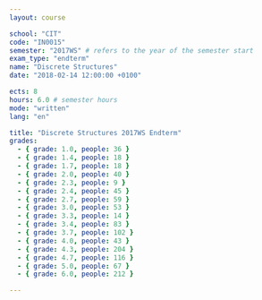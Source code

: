 ```yaml
---
layout: course

school: "CIT"
code: "IN0015"
semester: "2017WS" # refers to the year of the semester start
exam_type: "endterm"
name: "Discrete Structures"
date: "2018-02-14 12:00:00 +0100"

ects: 8
hours: 6.0 # semester hours
mode: "written"
lang: "en"

title: "Discrete Structures 2017WS Endterm"
grades:
  - { grade: 1.0, people: 36 }
  - { grade: 1.4, people: 18 }
  - { grade: 1.7, people: 18 }
  - { grade: 2.0, people: 40 }
  - { grade: 2.3, people: 9 }
  - { grade: 2.4, people: 45 }
  - { grade: 2.7, people: 59 }
  - { grade: 3.0, people: 53 }
  - { grade: 3.3, people: 14 }
  - { grade: 3.4, people: 83 }
  - { grade: 3.7, people: 102 }
  - { grade: 4.0, people: 43 }
  - { grade: 4.3, people: 204 }
  - { grade: 4.7, people: 116 }
  - { grade: 5.0, people: 67 }
  - { grade: 6.0, people: 212 }

---
```



